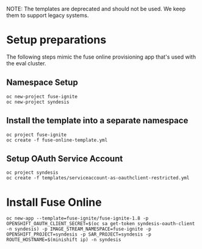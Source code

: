

NOTE: The templates are deprecated and should not be used. We keep them to support legacy systems.

# Setup preparations

The following steps mimic the fuse online provisioning app that's used with the eval cluster.

## Namespace Setup

```
oc new-project fuse-ignite
oc new-project syndesis
```

## Install the template into a separate namespace

```
oc project fuse-ignite
oc create -f fuse-online-template.yml
```

## Setup OAuth Service Account

```
oc project syndesis
oc create -f templates/serviceaccount-as-oauthclient-restricted.yml
```

# Install Fuse Online

```
oc new-app --template=fuse-ignite/fuse-ignite-1.8 -p OPENSHIFT_OAUTH_CLIENT_SECRET=$(oc sa get-token syndesis-oauth-client -n syndesis) -p IMAGE_STREAM_NAMESPACE=fuse-ignite -p OPENSHIFT_PROJECT=syndesis -p SAR_PROJECT=syndesis -p ROUTE_HOSTNAME=$(minishift ip) -n syndesis
```
